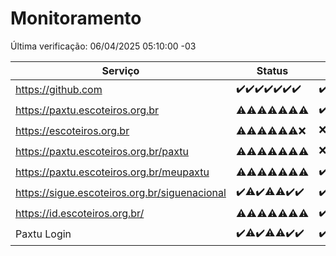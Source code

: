 # Monitoramento

Última verificação: 06/04/2025 05:10:00 -03

|Serviço|Status|Últimas 24h|
|---|---|---|
|https://github.com|<span title="2025-03-30: OK=23">✔️</span><span title="2025-03-31: OK=23">✔️</span><span title="2025-04-01: OK=23">✔️</span><span title="2025-04-02: OK=23">✔️</span><span title="2025-04-03: OK=23">✔️</span><span title="2025-04-04: OK=23">✔️</span><span title="2025-04-05: OK=7">✔️</span>|<span title="05/04/2025 05:10:00 -03 : 200">✔️</span><span title="05/04/2025 06:08:00 -03 : 200">✔️</span><span title="05/04/2025 07:08:00 -03 : 200">✔️</span><span title="05/04/2025 08:06:00 -03 : 200">✔️</span><span title="05/04/2025 09:14:00 -03 : 200">✔️</span><span title="05/04/2025 10:15:00 -03 : 200">✔️</span><span title="05/04/2025 11:07:00 -03 : 200">✔️</span><span title="05/04/2025 12:07:00 -03 : 200">✔️</span><span title="05/04/2025 13:08:00 -03 : 200">✔️</span><span title="05/04/2025 14:06:00 -03 : 200">✔️</span><span title="05/04/2025 15:10:00 -03 : 200">✔️</span><span title="05/04/2025 16:06:00 -03 : 200">✔️</span><span title="05/04/2025 17:08:00 -03 : 200">✔️</span><span title="05/04/2025 18:07:00 -03 : 200">✔️</span><span title="05/04/2025 19:07:00 -03 : 200">✔️</span><span title="05/04/2025 20:08:00 -03 : 200">✔️</span><span title="05/04/2025 21:47:00 -03 : 200">✔️</span><span title="05/04/2025 23:24:00 -03 : 200">✔️</span><span title="06/04/2025 00:27:00 -03 : 200">✔️</span><span title="06/04/2025 01:10:00 -03 : 200">✔️</span><span title="06/04/2025 02:08:00 -03 : 200">✔️</span><span title="06/04/2025 03:12:00 -03 : 200">✔️</span><span title="06/04/2025 04:08:00 -03 : 200">✔️</span><span title="06/04/2025 05:10:00 -03 : 200">✔️</span>|
|https://paxtu.escoteiros.org.br|<span title="2025-03-30: OK=5, Falhas=18">⚠️</span><span title="2025-03-31: OK=4, Falhas=19">⚠️</span><span title="2025-04-01: OK=3, Falhas=20">⚠️</span><span title="2025-04-02: OK=11, Falhas=12">⚠️</span><span title="2025-04-03: OK=10, Falhas=13">⚠️</span><span title="2025-04-04: OK=11, Falhas=12">⚠️</span><span title="2025-04-05: OK=4, Falhas=3">⚠️</span>|<span title="05/04/2025 05:10:00 -03 : 200">✔️</span><span title="05/04/2025 06:08:00 -03 : 200">✔️</span><span title="05/04/2025 07:08:00 -03 : 403">❌</span><span title="05/04/2025 08:06:00 -03 : 200">✔️</span><span title="05/04/2025 09:14:00 -03 : 403">❌</span><span title="05/04/2025 10:15:00 -03 : 403">❌</span><span title="05/04/2025 11:07:00 -03 : 403">❌</span><span title="05/04/2025 12:07:00 -03 : 200">✔️</span><span title="05/04/2025 13:08:00 -03 : 200">✔️</span><span title="05/04/2025 14:06:00 -03 : 403">❌</span><span title="05/04/2025 15:10:00 -03 : 403">❌</span><span title="05/04/2025 16:06:00 -03 : 403">❌</span><span title="05/04/2025 17:08:00 -03 : 200">✔️</span><span title="05/04/2025 18:07:00 -03 : 200">✔️</span><span title="05/04/2025 19:07:00 -03 : 200">✔️</span><span title="05/04/2025 20:08:00 -03 : 403">❌</span><span title="05/04/2025 21:47:00 -03 : 200">✔️</span><span title="05/04/2025 23:24:00 -03 : 403">❌</span><span title="06/04/2025 00:27:00 -03 : 403">❌</span><span title="06/04/2025 01:10:00 -03 : 403">❌</span><span title="06/04/2025 02:08:00 -03 : 200">✔️</span><span title="06/04/2025 03:12:00 -03 : 403">❌</span><span title="06/04/2025 04:08:00 -03 : 403">❌</span><span title="06/04/2025 05:10:00 -03 : 403">❌</span>|
|https://escoteiros.org.br|<span title="2025-03-30: OK=1, Falhas=22">⚠️</span><span title="2025-03-31: OK=5, Falhas=18">⚠️</span><span title="2025-04-01: OK=2, Falhas=21">⚠️</span><span title="2025-04-02: OK=8, Falhas=15">⚠️</span><span title="2025-04-03: OK=5, Falhas=18">⚠️</span><span title="2025-04-04: OK=8, Falhas=15">⚠️</span><span title="2025-04-05: Falhas=7">❌</span>|<span title="05/04/2025 05:10:00 -03 : 403">❌</span><span title="05/04/2025 06:08:00 -03 : 403">❌</span><span title="05/04/2025 07:08:00 -03 : 403">❌</span><span title="05/04/2025 08:06:00 -03 : 403">❌</span><span title="05/04/2025 09:14:00 -03 : 403">❌</span><span title="05/04/2025 10:15:00 -03 : 403">❌</span><span title="05/04/2025 11:07:00 -03 : 200">✔️</span><span title="05/04/2025 12:07:00 -03 : 403">❌</span><span title="05/04/2025 13:08:00 -03 : 403">❌</span><span title="05/04/2025 14:06:00 -03 : 403">❌</span><span title="05/04/2025 15:10:00 -03 : 403">❌</span><span title="05/04/2025 16:06:00 -03 : 403">❌</span><span title="05/04/2025 17:08:00 -03 : 403">❌</span><span title="05/04/2025 18:07:00 -03 : 403">❌</span><span title="05/04/2025 19:07:00 -03 : 403">❌</span><span title="05/04/2025 20:08:00 -03 : 403">❌</span><span title="05/04/2025 21:47:00 -03 : 403">❌</span><span title="05/04/2025 23:24:00 -03 : 403">❌</span><span title="06/04/2025 00:27:00 -03 : 403">❌</span><span title="06/04/2025 01:10:00 -03 : 403">❌</span><span title="06/04/2025 02:08:00 -03 : 403">❌</span><span title="06/04/2025 03:12:00 -03 : 403">❌</span><span title="06/04/2025 04:08:00 -03 : 403">❌</span><span title="06/04/2025 05:10:00 -03 : 403">❌</span>|
|https://paxtu.escoteiros.org.br/paxtu|<span title="2025-03-30: OK=1, Falhas=22">⚠️</span><span title="2025-03-31: OK=3, Falhas=20">⚠️</span><span title="2025-04-01: OK=9, Falhas=14">⚠️</span><span title="2025-04-02: OK=3, Falhas=20">⚠️</span><span title="2025-04-03: OK=9, Falhas=14">⚠️</span><span title="2025-04-04: OK=5, Falhas=18">⚠️</span><span title="2025-04-05: OK=2, Falhas=5">⚠️</span>|<span title="05/04/2025 05:10:00 -03 : 403">❌</span><span title="05/04/2025 06:08:00 -03 : 403">❌</span><span title="05/04/2025 07:08:00 -03 : 200">✔️</span><span title="05/04/2025 08:06:00 -03 : 403">❌</span><span title="05/04/2025 09:14:00 -03 : 403">❌</span><span title="05/04/2025 10:15:00 -03 : 403">❌</span><span title="05/04/2025 11:07:00 -03 : 403">❌</span><span title="05/04/2025 12:07:00 -03 : 403">❌</span><span title="05/04/2025 13:08:00 -03 : 403">❌</span><span title="05/04/2025 14:06:00 -03 : 403">❌</span><span title="05/04/2025 15:10:00 -03 : 403">❌</span><span title="05/04/2025 16:06:00 -03 : 403">❌</span><span title="05/04/2025 17:08:00 -03 : 403">❌</span><span title="05/04/2025 18:07:00 -03 : 200">✔️</span><span title="05/04/2025 19:07:00 -03 : 403">❌</span><span title="05/04/2025 20:08:00 -03 : 403">❌</span><span title="05/04/2025 21:47:00 -03 : 200">✔️</span><span title="05/04/2025 23:24:00 -03 : 403">❌</span><span title="06/04/2025 00:27:00 -03 : 403">❌</span><span title="06/04/2025 01:10:00 -03 : 403">❌</span><span title="06/04/2025 02:08:00 -03 : 403">❌</span><span title="06/04/2025 03:12:00 -03 : 200">✔️</span><span title="06/04/2025 04:08:00 -03 : 403">❌</span><span title="06/04/2025 05:10:00 -03 : 403">❌</span>|
|https://paxtu.escoteiros.org.br/meupaxtu|<span title="2025-03-30: OK=1, Falhas=22">⚠️</span><span title="2025-03-31: OK=2, Falhas=21">⚠️</span><span title="2025-04-01: OK=4, Falhas=19">⚠️</span><span title="2025-04-02: OK=5, Falhas=18">⚠️</span><span title="2025-04-03: OK=6, Falhas=17">⚠️</span><span title="2025-04-04: OK=4, Falhas=19">⚠️</span><span title="2025-04-05: OK=1, Falhas=6">⚠️</span>|<span title="05/04/2025 05:10:00 -03 : 200">✔️</span><span title="05/04/2025 06:08:00 -03 : 403">❌</span><span title="05/04/2025 07:08:00 -03 : 403">❌</span><span title="05/04/2025 08:06:00 -03 : 200">✔️</span><span title="05/04/2025 09:14:00 -03 : 403">❌</span><span title="05/04/2025 10:15:00 -03 : 403">❌</span><span title="05/04/2025 11:07:00 -03 : 403">❌</span><span title="05/04/2025 12:07:00 -03 : 403">❌</span><span title="05/04/2025 13:08:00 -03 : 403">❌</span><span title="05/04/2025 14:06:00 -03 : 200">✔️</span><span title="05/04/2025 15:10:00 -03 : 403">❌</span><span title="05/04/2025 16:06:00 -03 : 200">✔️</span><span title="05/04/2025 17:08:00 -03 : 200">✔️</span><span title="05/04/2025 18:07:00 -03 : 403">❌</span><span title="05/04/2025 19:07:00 -03 : 403">❌</span><span title="05/04/2025 20:08:00 -03 : 200">✔️</span><span title="05/04/2025 21:47:00 -03 : 200">✔️</span><span title="05/04/2025 23:24:00 -03 : 403">❌</span><span title="06/04/2025 00:27:00 -03 : 403">❌</span><span title="06/04/2025 01:10:00 -03 : 403">❌</span><span title="06/04/2025 02:08:00 -03 : 200">✔️</span><span title="06/04/2025 03:12:00 -03 : 403">❌</span><span title="06/04/2025 04:08:00 -03 : 403">❌</span><span title="06/04/2025 05:10:00 -03 : 403">❌</span>|
|https://sigue.escoteiros.org.br/siguenacional|<span title="2025-03-30: OK=23">✔️</span><span title="2025-03-31: OK=22, Falhas=1">⚠️</span><span title="2025-04-01: OK=23">✔️</span><span title="2025-04-02: OK=22, Falhas=1">⚠️</span><span title="2025-04-03: OK=22, Falhas=1">⚠️</span><span title="2025-04-04: OK=23">✔️</span><span title="2025-04-05: OK=7">✔️</span>|<span title="05/04/2025 05:10:00 -03 : 200">✔️</span><span title="05/04/2025 06:08:00 -03 : 200">✔️</span><span title="05/04/2025 07:08:00 -03 : 200">✔️</span><span title="05/04/2025 08:06:00 -03 : 200">✔️</span><span title="05/04/2025 09:14:00 -03 : 200">✔️</span><span title="05/04/2025 10:15:00 -03 : 200">✔️</span><span title="05/04/2025 11:07:00 -03 : 200">✔️</span><span title="05/04/2025 12:07:00 -03 : 200">✔️</span><span title="05/04/2025 13:08:00 -03 : 200">✔️</span><span title="05/04/2025 14:06:00 -03 : 200">✔️</span><span title="05/04/2025 15:10:00 -03 : 200">✔️</span><span title="05/04/2025 16:06:00 -03 : 200">✔️</span><span title="05/04/2025 17:08:00 -03 : 200">✔️</span><span title="05/04/2025 18:07:00 -03 : 200">✔️</span><span title="05/04/2025 19:07:00 -03 : 200">✔️</span><span title="05/04/2025 20:08:00 -03 : 200">✔️</span><span title="05/04/2025 21:47:00 -03 : 200">✔️</span><span title="05/04/2025 23:24:00 -03 : 200">✔️</span><span title="06/04/2025 00:27:00 -03 : 200">✔️</span><span title="06/04/2025 01:10:00 -03 : 200">✔️</span><span title="06/04/2025 02:08:00 -03 : 200">✔️</span><span title="06/04/2025 03:12:00 -03 : 200">✔️</span><span title="06/04/2025 04:08:00 -03 : 200">✔️</span><span title="06/04/2025 05:10:00 -03 : 200">✔️</span>|
|https://id.escoteiros.org.br/|<span title="2025-03-30: OK=4, Falhas=19">⚠️</span><span title="2025-03-31: OK=5, Falhas=18">⚠️</span><span title="2025-04-01: OK=9, Falhas=14">⚠️</span><span title="2025-04-02: OK=11, Falhas=12">⚠️</span><span title="2025-04-03: OK=12, Falhas=11">⚠️</span><span title="2025-04-04: OK=10, Falhas=13">⚠️</span><span title="2025-04-05: OK=3, Falhas=4">⚠️</span>|<span title="05/04/2025 05:10:00 -03 : 200">✔️</span><span title="05/04/2025 06:08:00 -03 : 403">❌</span><span title="05/04/2025 07:08:00 -03 : 200">✔️</span><span title="05/04/2025 08:06:00 -03 : 200">✔️</span><span title="05/04/2025 09:14:00 -03 : 200">✔️</span><span title="05/04/2025 10:15:00 -03 : 403">❌</span><span title="05/04/2025 11:07:00 -03 : 403">❌</span><span title="05/04/2025 12:07:00 -03 : 200">✔️</span><span title="05/04/2025 13:08:00 -03 : 200">✔️</span><span title="05/04/2025 14:06:00 -03 : 403">❌</span><span title="05/04/2025 15:10:00 -03 : 200">✔️</span><span title="05/04/2025 16:06:00 -03 : 403">❌</span><span title="05/04/2025 17:08:00 -03 : 200">✔️</span><span title="05/04/2025 18:07:00 -03 : 200">✔️</span><span title="05/04/2025 19:07:00 -03 : 403">❌</span><span title="05/04/2025 20:08:00 -03 : 200">✔️</span><span title="05/04/2025 21:47:00 -03 : 403">❌</span><span title="05/04/2025 23:24:00 -03 : 403">❌</span><span title="06/04/2025 00:27:00 -03 : 200">✔️</span><span title="06/04/2025 01:10:00 -03 : 403">❌</span><span title="06/04/2025 02:08:00 -03 : 200">✔️</span><span title="06/04/2025 03:12:00 -03 : 200">✔️</span><span title="06/04/2025 04:08:00 -03 : 403">❌</span><span title="06/04/2025 05:10:00 -03 : 403">❌</span>|
|Paxtu Login|<span title="2025-03-30: OK=23">✔️</span><span title="2025-03-31: OK=22, Falhas=1">⚠️</span><span title="2025-04-01: OK=23">✔️</span><span title="2025-04-02: OK=22, Falhas=1">⚠️</span><span title="2025-04-03: OK=22, Falhas=1">⚠️</span><span title="2025-04-04: OK=23">✔️</span><span title="2025-04-05: OK=7">✔️</span>|<span title="05/04/2025 05:10:00 -03 : 200">✔️</span><span title="05/04/2025 06:08:00 -03 : 200">✔️</span><span title="05/04/2025 07:08:00 -03 : 200">✔️</span><span title="05/04/2025 08:06:00 -03 : 200">✔️</span><span title="05/04/2025 09:14:00 -03 : 200">✔️</span><span title="05/04/2025 10:15:00 -03 : 200">✔️</span><span title="05/04/2025 11:07:00 -03 : 200">✔️</span><span title="05/04/2025 12:07:00 -03 : 200">✔️</span><span title="05/04/2025 13:08:00 -03 : 200">✔️</span><span title="05/04/2025 14:06:00 -03 : 200">✔️</span><span title="05/04/2025 15:10:00 -03 : 200">✔️</span><span title="05/04/2025 16:06:00 -03 : 200">✔️</span><span title="05/04/2025 17:08:00 -03 : 200">✔️</span><span title="05/04/2025 18:07:00 -03 : 200">✔️</span><span title="05/04/2025 19:07:00 -03 : 200">✔️</span><span title="05/04/2025 20:08:00 -03 : 200">✔️</span><span title="05/04/2025 21:47:00 -03 : 200">✔️</span><span title="05/04/2025 23:24:00 -03 : 200">✔️</span><span title="06/04/2025 00:27:00 -03 : 200">✔️</span><span title="06/04/2025 01:10:00 -03 : 200">✔️</span><span title="06/04/2025 02:08:00 -03 : 200">✔️</span><span title="06/04/2025 03:12:00 -03 : 200">✔️</span><span title="06/04/2025 04:08:00 -03 : 200">✔️</span><span title="06/04/2025 05:10:00 -03 : 200">✔️</span>|
